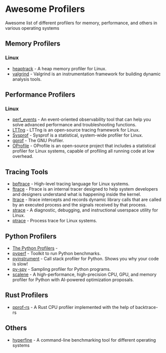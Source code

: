 # Awesome Profilers
Awesome list of different profilers for memory, performance, and others in various operating systems

## Memory Profilers
### Linux
* [heaptrack](https://github.com/KDE/heaptrack) - A heap memory profiler for Linux.
* [valgrind](https://valgrind.org/) - Valgrind is an instrumentation framework for building dynamic analysis tools.

## Performance Profilers
### Linux
* [perf_events](https://www.brendangregg.com/perf.html) - An event-oriented observability tool that can help you solve advanced performance and troubleshooting functions.
* [LTTng](https://lttng.org/) - LTTng is an open-source tracing framework for Linux.
* [Sysprof](https://www.sysprof.com/) - Sysprof is a statistical, system-wide profiler for Linux.
* [gprof](https://ftp.gnu.org/old-gnu/Manuals/gprof-2.9.1/html_mono/gprof.html) - The GNU Profiler.
* [OProfile](https://oprofile.sourceforge.io/) - OProfile is an open-source project that includes a statistical profiler for Linux systems, capable of profiling all running code at low overhead.

## Tracing Tools
* [bpftrace](https://bpftrace.org/) - High-level tracing language for Linux systems.
* [ftrace](https://www.kernel.org/doc/html/v5.0/trace/ftrace.html) - Ftrace is an internal tracer designed to help system developers and designers understand what is happening inside the kernel.
* [ltrace](https://ltrace.org/) - ltrace intercepts and records dynamic library calls that are called by an executed process and the signals received by that process.
* [strace](https://github.com/strace/strace) - A diagnostic, debugging, and instructional userspace utility for Linux.
* [ptrace](https://man7.org/linux/man-pages/man2/ptrace.2.html) - Process trace for Linux systems.

## Python Profilers
* [The Python Profilers](https://docs.python.org/3/library/profile.html) -
* [pyperf](https://github.com/psf/pyperf) - Toolkit to run Python benchmarks.
* [pyinstrument](https://github.com/joerick/pyinstrument) - Call stack profiler for Python. Shows you why your code is slow!
* [py-spy](https://github.com/benfred/py-spy) - Sampling profiler for Python programs.
* [scalene](https://github.com/plasma-umass/scalene) - A high-performance, high-precision CPU, GPU, and memory profiler for Python with AI-powered optimization proposals.

## Rust Profilers
* [pprof-rs](https://github.com/tikv/pprof-rs) - A Rust CPU profiler implemented with the help of backtrace-rs
  
## Others
* [hyperfine](https://github.com/sharkdp/hyperfine) - A command-line benchmarking tool for different operating systems
